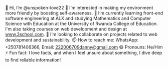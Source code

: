 👋 Hi, I’m @unspoken-love22
👀 I’m interested in making my environment more friendly by boosting self-awareness.
🌱 I’m currently learning front-end software engineering at ALX and studying Mathematics and Computer Science with Education at the University of Rwanda College of Education. I'm also taking courses on web development and design at www.3school.com.
💞️ I’m looking to collaborate on projects related to web development and sustainability.
📫 How to reach me: WhatsApp: +250781406366, Email: 222006709danny@gmail.com
😄 Pronouns: He/Him
⚡ Fun fact: I love facts, and when I feel unsure about something, I dive deep to find reliable information!



<!---
unspoken-love22/unspoken-love22 is a ✨ special ✨ repository because its `README.md` (this file) appears on your GitHub profile.
You can click the Preview link to take a look at your changes.
--->
